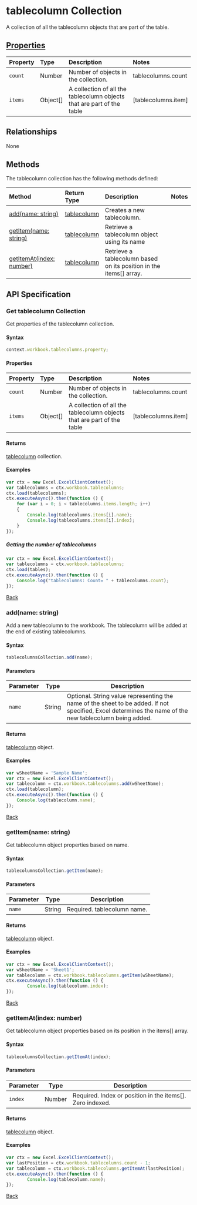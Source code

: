 # tablecolumn Collection
A collection of all the tablecolumn objects that are part of the table. 

## [Properties](#get-tablecolumn-collection)

| Property         | Type    |Description|Notes |
|:-----------------|:--------|:----------|:-----|
|`count`| Number   | Number of objects in the collection.|tablecolumns.count|
|`items`| Object[] | A collection of all the tablecolumn objects that are part of the table|[tablecolumns.item] |

## Relationships

None

## Methods

The tablecolumn collection has the following methods defined:

| Method     | Return Type    |Description|Notes  |
|:-----------------|:--------|:----------|:------|
|[add(name: string)](#addname-string)| [tablecolumn](tablecolumn.md)              |Creates a new tablecolumn.  ||
|[getItem(name: string)](#getitemname-string)| [tablecolumn](tablecolumn.md)      |Retrieve a tablecolumn object using its name||
|[getItemAt(index: number)](#getitematindex-number)| [tablecolumn](tablecolumn.md)     |Retrieve a tablecolumn based on its position in the items[] array.||


## API Specification 

### Get tablecolumn Collection

Get properties of the tablecolumn collection. 

#### Syntax
```js
context.workbook.tablecolumns.property;
```

#### Properties

| Property         | Type    |Description|Notes |
|:-----------------|:--------|:----------|:-----|
|`count`| Number   | Number of objects in the collection.|tablecolumns.count|
|`items`| Object[] | A collection of all the tablecolumn objects that are part of the table|[tablecolumns.item] |


#### Returns

[tablecolumn](tablecolumn.md) collection. 

#### Examples

```js
var ctx = new Excel.ExcelClientContext();
var tablecolumns = ctx.workbook.tablecolumns;
ctx.load(tablecolumns);
ctx.executeAsync().then(function () {
	for (var i = 0; i < tablecolumns.items.length; i++)
	{
		Console.log(tablecolumns.items[i].name);
		Console.log(tablecolumns.items[i].index);
	}
});
```

##### Getting the number of tablecolumns

```js
var ctx = new Excel.ExcelClientContext();
var tablecolumns = ctx.workbook.tablecolumns;
ctx.load(tables);
ctx.executeAsync().then(function () {
	Console.log("tablecolumns: Count= " + tablecolumns.count);
});

```
[Back](#properties)

### add(name: string)

Add a new tablecolumn to the workbook. The tablecolumn will be added at the end of existing tablecolumns.

#### Syntax
```js
tablecolumnsCollection.add(name);
```

#### Parameters

Parameter       | Type   | Description
--------------- | ------ | ------------
`name`  | String| Optional. String value representing the name of the sheet to be added. If not specified, Excel determines the name of the new tablecolumn being added. 

#### Returns
[tablecolumn](tablecolumn.md) object.

#### Examples

```js
var wSheetName = 'Sample Name';
var ctx = new Excel.ExcelClientContext();
var tablecolumn = ctx.workbook.tablecolumns.add(wSheetName);
ctx.load(tablecolumn);
ctx.executeAsync().then(function () {
	Console.log(tablecolumn.name);
});
```
[Back](#methods)

### getItem(name: string)

Get tablecolumn object properties based on name.

#### Syntax
```js
tablecolumnsCollection.getItem(name);
```

#### Parameters

Parameter       | Type  | Description
--------------- | ------ | ------------
 `name`| String | Required. tablecolumn name. 

#### Returns

[tablecolumn](tablecolumn.md) object.

#### Examples
```js
var ctx = new Excel.ExcelClientContext();
var wSheetName = 'Sheet1';
var tablecolumn = ctx.workbook.tablecolumns.getItem(wSheetName);
ctx.executeAsync().then(function () {
		Console.log(tablecolumn.index);
});
```
[Back](#methods)


### getItemAt(index: number)

Get tablecolumn object properties based on its position in the items[] array. 

#### Syntax
```js
tablecolumnsCollection.getItemAt(index);
```

#### Parameters

Parameter       | Type  | Description
--------------- | ------ | ------------
 `index`| Number | Required. Index or position in the items[]. Zero indexed.

#### Returns

[tablecolumn](tablecolumn.md) object.

#### Examples
```js
var ctx = new Excel.ExcelClientContext();
var lastPosition = ctx.workbook.tablecolumns.count - 1;
var tablecolumn = ctx.workbook.tablecolumns.getItemAt(lastPosition);
ctx.executeAsync().then(function () {
		Console.log(tablecolumn.name);
});
```
[Back](#methods)
